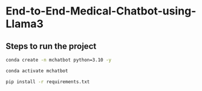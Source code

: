 # End-to-End-Medical-Chatbot-using-Llama3

## Steps to run the project

```bash
conda create -n mchatbot python=3.10 -y
```

```bash
conda activate mchatbot
```

```bash
pip install -r requirements.txt
